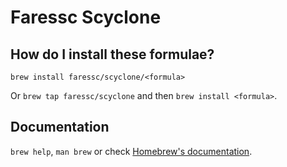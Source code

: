 # Faressc Scyclone

## How do I install these formulae?

`brew install faressc/scyclone/<formula>`

Or `brew tap faressc/scyclone` and then `brew install <formula>`.

## Documentation

`brew help`, `man brew` or check [Homebrew's documentation](https://docs.brew.sh).
